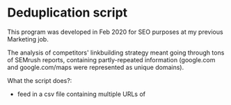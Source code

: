 # Deduplication script

This program was developed in Feb 2020 for SEO purposes at my previous Marketing job.

The analysis of competitors' linkbuilding strategy meant going through tons of SEMrush reports, containing partly-repeated information (google.com and google.com/maps were represented as unique domains).

What the script does?:
- feed in a csv file containing multiple URLs of 
